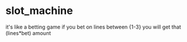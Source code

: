 # slot_machine
it's like a betting game if you bet on lines between {1-3} you will get that (lines*bet) amount 
